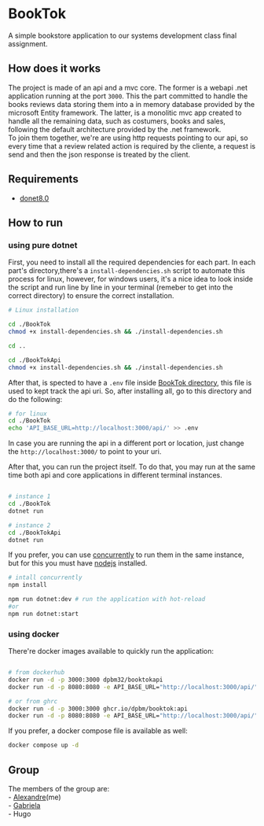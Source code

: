 # BookTok

A simple bookstore application to our systems development class final assignment.

## How does it works

The project is made of an api and a mvc core. The former is a webapi .net application running at the port `3000`. This the part committed to handle the books reviews data storing them into a in memory database provided by the microsoft Entity framework. The latter, is a monolitic mvc app created to handle all the remaining data, such as costumers, books and sales, following the default architecture provided by the .net framework.\
To join them together, we're are using http requests pointing to our api, so every time that a review related action is required by the cliente, a request is send and then the json response is treated by the client.   

## Requirements

- [donet8.0](https://learn.microsoft.com/en-us/dotnet/core/install/)


## How to run


### using pure dotnet

First, you need to install all the required dependencies for each part. In each part's directory,there's a `install-dependencies.sh` script to automate this process for linux, however, for windows users, it's a nice idea to look inside the script and run line by line in your terminal (remeber to get into the correct directory) to ensure the correct installation.


```bash
# Linux installation

cd ./BookTok
chmod +x install-dependencies.sh && ./install-dependencies.sh

cd ..

cd ./BookTokApi
chmod +x install-dependencies.sh && ./install-dependencies.sh
```

After that, is spected to have a `.env` file inside [BookTok directory](./BookTok/), this file is used to kept track the api uri. So, after installing all, go to this directory and do the following:

```bash
# for linux
cd ./BookTok
echo 'API_BASE_URL=http://localhost:3000/api/' >> .env
```

In case you are running the api in a different port or location, just change the `http://localhost:3000/` to point to your uri.
 

After that, you can run the project itself. To do that, you may run at the same time both api and core applications in different terminal instances.


```bash

# instance 1
cd ./BookTok
dotnet run

# instance 2
cd ./BookTokApi
dotnet run
```

If you prefer, you can use [concurrently](https://www.npmjs.com/package/concurrently) to run them in the same instance, but for this you must have [nodejs](https://nodejs.org/en) installed.

```bash
# intall concurrently
npm install

npm run dotnet:dev # run the application with hot-reload
#or
npm run dotnet:start
```

### using docker

There're docker images available to quickly run the application:
```bash

# from dockerhub
docker run -d -p 3000:3000 dpbm32/booktokapi
docker run -d -p 8080:8080 -e API_BASE_URL="http://localhost:3000/api/" dpbm32/booktok

# or from ghrc
docker run -d -p 3000:3000 ghcr.io/dpbm/booktok:api
docker run -d -p 8080:8080 -e API_BASE_URL="http://localhost:3000/api/" ghcr.io/dpbm/booktok:mvc
```

If you prefer, a docker compose file is available as well:

```bash
docker compose up -d
```


## Group

The members of the group are:\
    - [Alexandre](https://github.com/Dpbm)(me)\
    - [Gabriela](https://github.com/Gsr13)\
    - Hugo